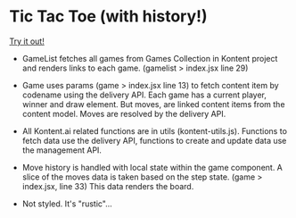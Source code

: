 # Tic Tac Toe (with history!)

[Try it out!](https://tictactoe-with-history.netlify.app)

- GameList fetches all games from Games Collection in Kontent project and renders links to each game. (gamelist > index.jsx line 29)

- Game uses params (game > index.jsx line 13) to fetch content item by codename using the delivery API. Each game has a current player, winner and draw element. But moves, are linked content items from the content model. Moves are resolved by the delivery API. 

- All Kontent.ai related functions are in utils (kontent-utils.js). Functions to fetch data use the delivery API, functions to create and update data use the management API. 

- Move history is handled with local state within the game component. A slice of the moves data is taken based on the step state. (game > index.jsx, line 33) This data renders the board. 

- Not styled. It's "rustic"...